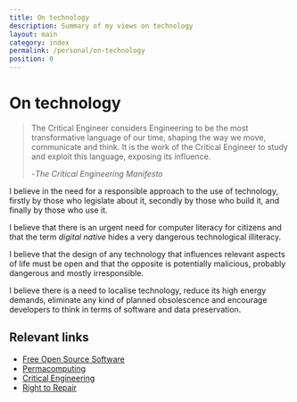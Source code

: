 ```yaml
---
title: On technology
description: Summary of my views on technology
layout: main
category: index
permalink: /personal/on-technology
position: 0
---
```


# On technology

> The Critical Engineer considers Engineering to be the most transformative language of our time, shaping the way we move, communicate and think. It is the work of the Critical Engineer to study and exploit this language, exposing its influence.
> 
> -<cite>The Critical Engineering Manifesto</cite>

I believe in the need for a responsible approach to the use of technology, firstly by those who legislate about it, secondly by those who build it, and finally by those who use it.

I believe that there is an urgent need for computer literacy for citizens and that the term *digital native* hides a very dangerous technological illiteracy.

I believe that the design of any technology that influences relevant aspects of life must be open and that the opposite is potentially malicious, probably dangerous and mostly irresponsible.

I believe there is a need to localise technology, reduce its high energy demands, eliminate any kind of planned obsolescence and encourage developers to think in terms of software and data preservation.

## Relevant links

- [Free Open Source Software](https://en.wikipedia.org/wiki/Free_and_open-source_software)
- [Permacomputing](https://permacomputing.net/Principles/)
- [Critical Engineering](https://criticalengineering.org/)
- [Right to Repair](https://en.wikipedia.org/wiki/Right_to_repair)